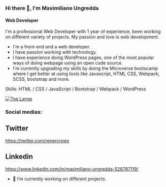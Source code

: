 ### Hi there 👋, I'm Maximiliano Ungredda
#### Web Developer

I'm a professional Web Developer with 1 year of experience, been working on different variety of projects. My passion and love is web development.

- I'm a front-end and a web developer.
- I have passion working with technology.
- I have experience doing WordPress pages, one of the most popular ways of doing webpage using an open code source.
- I'm currently upgrading my skills by doing the Microverse bootscamp where I get better at using tools like Javascript, HTML CSS, Webpack, SCSS, bootstrap and more.

Skills: HTML / CSS / JavaScript / Bootstrap / Webpack / WordPress

[![Top Langs](https://github-readme-stats.vercel.app/api/top-langs/?username=anuraghazra&layout=compact)](https://github.com/anuraghazra/github-readme-stats)

### Social medias:

## Twitter

https://twitter.com/renercrows

## Linkedin

https://www.linkedin.com/in/maximiliano-ungredda-528787119/

- 🔭 I’m currently working on different projects. 





